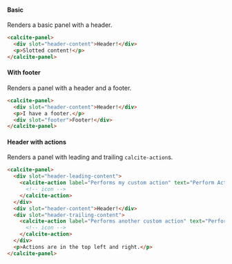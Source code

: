#### Basic

Renders a basic panel with a header.

```html
<calcite-panel>
  <div slot="header-content">Header!</div>
  <p>Slotted content!</p>
</calcite-panel>
```

#### With footer

Renders a panel with a header and a footer.

```html
<calcite-panel>
  <div slot="header-content">Header!</div>
  <p>I have a footer.</p>
  <div slot="footer">Footer!</div>
</calcite-panel>
```

#### Header with actions

Renders a panel with leading and trailing `calcite-action`s.

```html
<calcite-panel>
  <div slot="header-leading-content">
    <calcite-action label="Performs my custom action" text="Perform Action!" text-enabled>
      <!-- icon -->
    </calcite-action>
  </div>
  <div slot="header-content">Header!</div>
  <div slot="header-trailing-content">
    <calcite-action label="Performs another custom action" text="Perform Another Action!" text-enabled>
      <!-- icon -->
    </calcite-action>
  </div>
  <p>Actions are in the top left and right.</p>
</calcite-panel>
```
